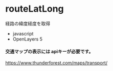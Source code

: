 # routeLatLong
経路の緯度経度を取得
* javascript
* OpenLayers 5
#### 交通マップの表示には apiキーが必要です。
https://www.thunderforest.com/maps/transport/
